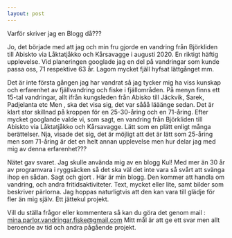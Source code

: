 ```yaml
---
layout: post
---
```



Varför skriver jag en Blogg då???

 Jo, det började med att jag och min fru gjorde en vandring från Björkliden till Abiskto via Låktatjåkko och Kårsavagge i augusti 2020.  En riktigt häftig upplevelse. Vid planeringen googlade jag en del på vandringar som kunde passa oss, 71 respektive 63 år. Lagom mycket fjäll hyfsat lättgånget mm. 
 
 Det är inte första gången jag har vandrat så jag tycker mig ha viss kunskap och erfarenhet av fjällvandring och fiske i fjällområden. På menyn finns ett 15-tal vandringar, allt ifrån kungsleden från Abisko till Jäckvik, Sarek, Padjelanta etc  Men , ska det visa sig, det var sååå lääänge sedan. Det är klart stor skillnad på kroppen för en 25-30-åring och en 71-åring. Efter mycket googlande valde vi, som sagt, en vandring från Björkliden till Abiskto via Låktatjåkko och Kårsavagge. Lätt som en plätt enligt många berättelser. Nja, visade det sig, det är möjligt att det är lätt som 25-åring men som 71-åring är det en helt annan upplevelse men hur delar jag med mig av denna erfarenhet???

Nätet gav svaret. Jag skulle använda mig av en blogg Kul! Med mer än 30 år av programvara i ryggsäcken så det ska väl det inte vara så svårt att svänga ihop en sådan.  Sagt och gjort . Här är min blogg. Den kommer att handla om vandring, och andra fritidsaktiviteter. Text, mycket eller lite, samt bilder som beskriver pärlorna. Jag hoppas naturligtvis att den kan vara till glädje för fler än mig själv.
Ett jättekul projekt.

Vill du ställa frågor eller kommentera så kan du göra det genom mail : mina.parlor.vandringar.fiske@gmail.com
Mitt mål är att ge ett svar men allt beroende av tid och andra pågående projekt.




